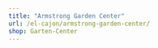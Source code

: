 ```yaml
---
title: "Armstrong Garden Center"
url: /el-cajon/armstrong-garden-center/
shop: Garten-Center
---
```

